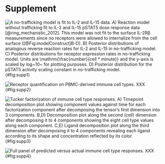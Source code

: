 # Supplement

![**A no-trafficking model is fit to IL-2 and IL-15 data.** A) Reaction model without trafficking fit to IL-2 and IL-15 pSTAT5 dose response data [@ring_mechanistic_2012]. This model was not fit to the surface IL-2Rβ measurements since no receptors were allowed to internalize from the cell surface ([@Fig:modelConstruct]B-D).
B) Posterior distributions of analogous reverse reaction rates for IL-2 and IL-15 in no-trafficking model.
C) Posterior distributions for receptor expression rates in no-trafficking model. Units are $\mathrm{\frac{number}{cell * minute}}$ and the y-axis is scaled by log~10~ for plotting purposes.
D) Posterior distribution for the pSTAT5 activity scaling constant in no-trafficking model. ](./Figures/figureS1.svg){#fig:supp1}

![**Receptor quantification on PBMC-derived immune cell types.** XXX](./Figures/figureS2.svg){#fig:supp2}

![**Tucker factorization of immune cell type responses.** A) Timepoint decomposition plot showing component values against time for each factorization component after decomposing the tensor’s first dimension into 3 components. B,D) Decomposition plot along the second (cell) dimension after decomposing it to 4 components showing the eight cell type values along each component.  C,E) Ligand decomposition plot along the third dimension after decomposing it to 4 components revealing each ligand according to its shape and concentration reflected by its color. ](./Figures/figureS3.svg){#fig:supp3}

![**Full panel of predicted versus actual immune cell type responses.** XXX](./Figures/figureS4.svg){#fig:supp4}
